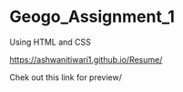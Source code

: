 <h1>Geogo_Assignment_1</h1>

Using HTML and CSS  <br>

https://ashwanitiwari1.github.io/Resume/ 

Chek out this link for preview/ 
